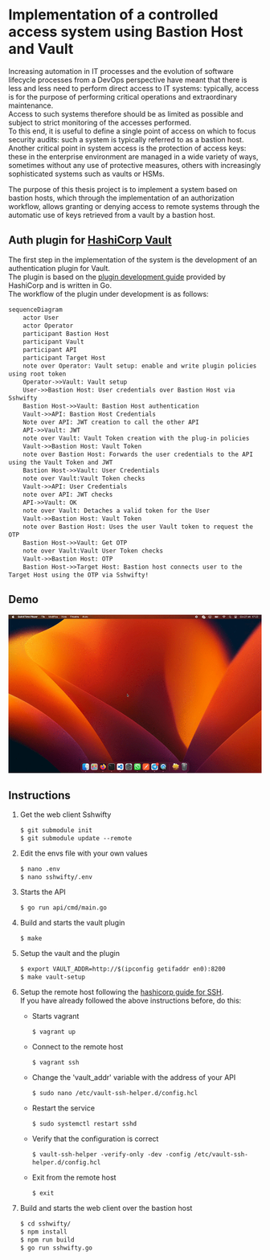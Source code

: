 # Implementation of a controlled access system using Bastion Host and Vault
Increasing automation in IT processes and the evolution of software lifecycle processes from a DevOps perspective have meant that there is less and less need to perform direct access to IT systems: typically, access is for the purpose of performing critical operations and extraordinary maintenance.  
Access to such systems therefore should be as limited as possible and subject to strict monitoring of the accesses performed.  
To this end, it is useful to define a single point of access on which to focus security audits: such a system is typically referred to as a bastion host.  
Another critical point in system access is the protection of access keys: these in the enterprise environment are managed in a wide variety of ways, sometimes without any use of protective measures, others with increasingly sophisticated systems such as vaults or HSMs.

The purpose of this thesis project is to implement a system based on bastion hosts, which through the implementation of an authorization workflow, allows granting or denying access to remote systems through the automatic use of keys retrieved from a vault by a bastion host.

## Auth plugin for [HashiCorp Vault](https://www.vaultproject.io/)
The first step in the implementation of the system is the development of an authentication plugin for Vault.  
The plugin is based on the [plugin development guide](https://www.vaultproject.io/docs/internals/plugins.html) provided by HashiCorp and is written in Go.  
The workflow of the plugin under development is as follows:
```mermaid
sequenceDiagram
    actor User
    actor Operator
    participant Bastion Host
    participant Vault
    participant API
    participant Target Host
    note over Operator: Vault setup: enable and write plugin policies using root token
    Operator->>Vault: Vault setup
    User->>Bastion Host: User credentials over Bastion Host via Sshwifty
    Bastion Host->>Vault: Bastion Host authentication
    Vault->>API: Bastion Host Credentials
    Note over API: JWT creation to call the other API
    API->>Vault: JWT 
    note over Vault: Vault Token creation with the plug-in policies
    Vault->>Bastion Host: Vault Token 
    note over Bastion Host: Forwards the user credentials to the API using the Vault Token and JWT
    Bastion Host->>Vault: User Credentials
    note over Vault:Vault Token checks
    Vault->>API: User Credentials
    note over API: JWT checks
    API->>Vault: OK
    note over Vault: Detaches a valid token for the User
    Vault->>Bastion Host: Vault Token
    note over Bastion Host: Uses the user Vault token to request the OTP
    Bastion Host->>Vault: Get OTP
    note over Vault:Vault User Token checks
    Vault->>Bastion Host: OTP
    Bastion Host->>Target Host: Bastion host connects user to the Target Host using the OTP via Sshwifty!

```

## Demo
![](./demo.gif)

## Instructions
1. Get the web client Sshwifty
    ```
    $ git submodule init
    $ git submodule update --remote
    ```

2. Edit the envs file with your own values
    ```
    $ nano .env
    $ nano sshwifty/.env
    ```

3. Starts the API
    ```
    $ go run api/cmd/main.go
    ```

4. Build and starts the vault plugin
    ```
    $ make
    ```

5. Setup the vault and the plugin
    ```
    $ export VAULT_ADDR=http://$(ipconfig getifaddr en0):8200
    $ make vault-setup
    ```

6. Setup the remote host following the [hashicorp guide for SSH](https://learn.hashicorp.com/tutorials/vault/ssh-otp?in=vault/secrets-management).  
If you have already followed the above instructions before, do this:
    - Starts vagrant
        ```
        $ vagrant up
        ```

    - Connect to the remote host
        ```
        $ vagrant ssh
        ```

    - Change the 'vault_addr' variable with the address of your API
        ```
        $ sudo nano /etc/vault-ssh-helper.d/config.hcl
        ```

    - Restart the service
        ```
        $ sudo systemctl restart sshd
        ```

    - Verify that the configuration is correct

        ```
        $ vault-ssh-helper -verify-only -dev -config /etc/vault-ssh-helper.d/config.hcl
        ```
        
    - Exit from the remote host
        ```
        $ exit
        ```

7. Build and starts the web client over the bastion host
    ```
    $ cd sshwifty/
    $ npm install
    $ npm run build
    $ go run sshwifty.go
    ```